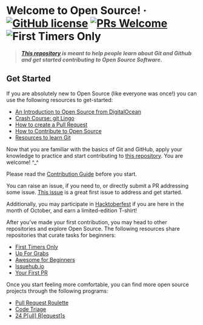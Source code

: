 # Welcome to Open Source! &middot; [![GitHub license](https://img.shields.io/badge/license-MIT-blue.svg)](https://github.com/pr4shan7/beginners-only/blob/master/LICENSE) [![PRs Welcome](https://img.shields.io/badge/PRs-welcome-brightgreen.svg)](https://github.com/pr4shan7/beginners-only/blob/master/README.md#get-started) ![First Timers Only](https://img.shields.io/badge/first--timers--only-friendly-blue.svg?style=flat)

> **_[This repository](https://github.com/pr4shan7/beginners-only) is meant to help people learn about Git and Github and get started contributing to Open Source Software._**

## Get Started

If you are absolutely new to Open Source (like everyone was once!) you can use the following resources to get-started:

* [An Introduction to Open Source from DigitalOcean](https://www.digitalocean.com/community/tutorial_series/an-introduction-to-open-source)
* [Crash Course: git Lingo](https://dev.to/tvanblargan/crash-course-git-lingo-1enj)
* [How to create a Pull Request](https://www.digitalocean.com/community/tutorials/how-to-create-a-pull-request-on-github)
* [How to Contribute to Open Source](https://opensource.guide/how-to-contribute/)
* [Resources to learn Git](https://try.github.io/)

Now that you are familiar with the basics of Git and GitHub, apply your knowledge to practice and start contributing to [this repository](https://github.com/pr4shan7/beginners-only). You are welcome! ^_^

Please read the [Contribution Guide](https://github.com/pr4shan7/beginners-only/blob/master/CONTRIBUTING.md) before you start.

You can raise an issue, if you need to, or directly submit a PR addressing some issue.
[This issue](https://github.com/pr4shan7/beginners-only/issues/1) is a great first issue to address and get started.

Additionally, you may participate in [Hacktoberfest](https://github.com/pr4shan7/beginners-only/blob/master/Hacktoberfest/README.md) if you are here in the month of October, and earn a limited-edition T-shirt!

After you've made your first contribution, you may head to other repositories and explore Open Source. The following resources share repositories that curate tasks for beginners:

* [First Timers Only](https://www.firsttimersonly.com/)
* [Up For Grabs](https://up-for-grabs.net/#/)
* [Awesome for Beginners](https://github.com/mungell/awesome-for-beginners)
* [Issuehub.io](http://issuehub.io/)
* [Your First PR](https://yourfirstpr.github.io/)

Once you start feeling more comfortable, you can find more open source projects through the following programs:

* [Pull Request Roulette](http://www.pullrequestroulette.com/)
* [Code Triage](https://www.codetriage.com/)
* [24 P[ull] R[equest]s](https://24pullrequests.com/)
